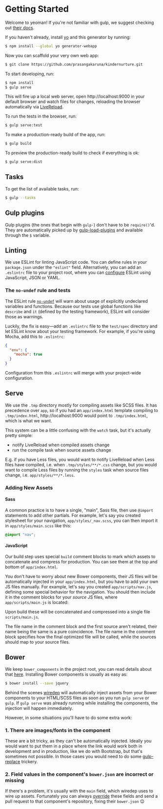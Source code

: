 # Getting Started

Welcome to yeoman! If you're not familiar with gulp, we suggest checking out [their docs][gulp-docs].

If you haven't already, install [yo] and this generator by running:

```sh
$ npm install --global yo generator-webapp
```

Now you can scaffold your very own web app:

```sh
$ git clone https://github.com/prasangakaruna/kindernurture.git
```

To start developing, run:

```sh
$ npm install 
$ gulp serve
```

This will fire up a local web server, open http://localhost:9000 in your default browser and watch files for changes, reloading the browser automatically via [LiveReload].

To run the tests in the browser, run:

```sh
$ gulp serve:test
```

To make a production-ready build of the app, run:

```sh
$ gulp build
```

To preview the production-ready build to check if everything is ok:

```sh
$ gulp serve:dist
```

## Tasks

To get the list of available tasks, run:

```sh
$ gulp --tasks
```

## Gulp plugins

Gulp plugins (the ones that begin with `gulp-`) don't have to be `require()`'d. They are automatically picked up by [gulp-load-plugins][plugins] and available through the `$` variable.

## Linting

We use ESLint for linting JavaScript code. You can define rules in your `package.json` under the `"eslint"` field. Alternatively, you can add an `.eslintrc` file to your project root, where you can [configure][eslint-config] ESLint using JavaScript, JSON or YAML.

### The `no-undef` rule and tests

The ESLint rule [`no-undef`] will warn about usage of explicitly undeclared variables and functions. Because our tests use global functions like `describe` and `it` (defined by the testing framework), ESLint will consider those as warnings.

Luckily, the fix is easy—add an `.eslintrc` file to the `test/spec` directory and let ESLint know about your testing framework. For example, if you're using Mocha, add this to `.eslintrc`:

```json
{
  "env": {
    "mocha": true
  }
}
```

Configuration from this `.eslintrc` will merge with your project-wide configuration.

## Serve

We use the `.tmp` directory mostly for compiling assets like SCSS files. It has precedence over `app`, so if you had an `app/index.html` template compiling to `.tmp/index.html`, http://localhost:9000 would point to `.tmp/index.html`, which is what we want.

This system can be a little confusing with the `watch` task, but it's actually pretty simple:

* notify LiveReload when compiled assets change
* run the compile task when source assets change

E.g. if you have Less files, you would want to notify LiveReload when Less files have compiled, i.e. when `.tmp/styles/**/*.css` change, but you would want to compile Less files by running the `styles` task when source files change, i.e. `app/styles/**/*.less`.

### Adding New Assets

#### Sass

A common practice is to have a single, "main", Sass file, then use `@import` statements to add other partials. For example, let's say you created stylesheet for your navigation, `app/styles/_nav.scss`, you can then import it in `app/styles/main.scss` like this:

```scss
@import "nav";
```

#### JavaScript

Our build step uses special `build` comment blocks to mark which assets to concatenate and compress for production. You can see them at the top and bottom of `app/index.html`.

You don't have to worry about new Bower components, their JS files will be automatically injected in your `app/index.html`, but you have to add your own JS files manually. For example, let's say you created `app/scripts/nav.js`, defining some special behavior for the navigation. You should then include it in the comment blocks for your _source_ JS files, where `app/scripts/main.js` is located:

Upon build these will be concatenated and compressed into a single file `scripts/main.js`.

The file name in the comment block and the first source aren't related, their name being the same is a pure coincidence. The file name in the comment block specifies how the final optimized file will be called, while the sources should map to your source files.

## Bower

We keep `bower_components` in the project root, you can read details about that [here](bower.md). Installing Bower components is usually as easy as:

```sh
$ bower install --save jquery
```

Behind the scenes [wiredep] will automatically inject assets from your Bower components to your HTML/SCSS files as soon as you run `gulp serve` or `gulp`. If `gulp serve` was already running while installing the components, the injection will happen immediately.

However, in some situations you'll have to do some extra work:

### 1. There are images/fonts in the component

These are a bit tricky, as they can't be automatically injected. Ideally you would want to put them in a place where the link would work both in development and in production, like we do with Bootstrap, but that's sometimes not possible. In those cases you would need to do some [gulp-replace][replace] trickery.

### 2. Field values in the component's `bower.json` are incorrect or missing

If there's a problem, it's usually with the `main` field, which wiredep uses to wire up assets. Fortunately you can always [override][override] these fields and send a pull request to that component's repository, fixing their `bower.json` :wink:

[gulp]: https://github.com/gulpjs/gulp
[gulp-docs]: https://github.com/gulpjs/gulp/blob/master/docs/README.md
[yo]: https://github.com/yeoman/yo
[LiveReload]: https://github.com/intesso/connect-livereload
[plugins]: https://github.com/jackfranklin/gulp-load-plugins
[eslint-config]: http://eslint.org/docs/user-guide/configuring
[`no-undef`]: http://eslint.org/docs/rules/no-undef
[calc]: https://github.com/postcss/postcss-calc
[wiredep]: https://github.com/taptapship/wiredep
[replace]: https://github.com/lazd/gulp-replace
[override]: https://github.com/taptapship/wiredep#bower-overrides
